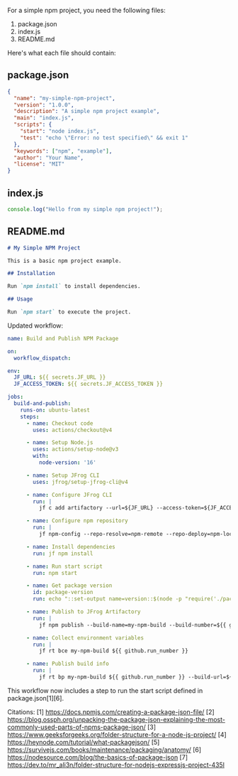 For a simple npm project, you need the following files:

1. package.json
2. index.js
3. README.md

Here's what each file should contain:

## package.json

```json
{
  "name": "my-simple-npm-project",
  "version": "1.0.0",
  "description": "A simple npm project example",
  "main": "index.js",
  "scripts": {
    "start": "node index.js",
    "test": "echo \"Error: no test specified\" && exit 1"
  },
  "keywords": ["npm", "example"],
  "author": "Your Name",
  "license": "MIT"
}
```

## index.js

```javascript
console.log("Hello from my simple npm project!");
```

## README.md

```markdown
# My Simple NPM Project

This is a basic npm project example.

## Installation

Run `npm install` to install dependencies.

## Usage

Run `npm start` to execute the project.
```

Updated workflow:

```yaml
name: Build and Publish NPM Package

on:
  workflow_dispatch:

env:
  JF_URL: ${{ secrets.JF_URL }}
  JF_ACCESS_TOKEN: ${{ secrets.JF_ACCESS_TOKEN }}

jobs:
  build-and-publish:
    runs-on: ubuntu-latest
    steps:
      - name: Checkout code
        uses: actions/checkout@v4

      - name: Setup Node.js
        uses: actions/setup-node@v3
        with:
          node-version: '16'

      - name: Setup JFrog CLI
        uses: jfrog/setup-jfrog-cli@v4

      - name: Configure JFrog CLI
        run: |
          jf c add artifactory --url=${JF_URL} --access-token=${JF_ACCESS_TOKEN} --interactive=false

      - name: Configure npm repository
        run: |
          jf npm-config --repo-resolve=npm-remote --repo-deploy=npm-local

      - name: Install dependencies
        run: jf npm install

      - name: Run start script
        run: npm start

      - name: Get package version
        id: package-version
        run: echo "::set-output name=version::$(node -p "require('./package.json').version")"

      - name: Publish to JFrog Artifactory
        run: |
          jf npm publish --build-name=my-npm-build --build-number=${{ github.run_number }}

      - name: Collect environment variables
        run: |
          jf rt bce my-npm-build ${{ github.run_number }}

      - name: Publish build info
        run: |
          jf rt bp my-npm-build ${{ github.run_number }} --build-url=${GITHUB_SERVER_URL}/${GITHUB_REPOSITORY}/actions/runs/${GITHUB_RUN_ID}
```

This workflow now includes a step to run the start script defined in package.json[1][6].

Citations:
[1] https://docs.npmjs.com/creating-a-package-json-file/
[2] https://blog.ossph.org/unpacking-the-package-json-explaining-the-most-commonly-used-parts-of-npms-package-json/
[3] https://www.geeksforgeeks.org/folder-structure-for-a-node-js-project/
[4] https://heynode.com/tutorial/what-packagejson/
[5] https://survivejs.com/books/maintenance/packaging/anatomy/
[6] https://nodesource.com/blog/the-basics-of-package-json
[7] https://dev.to/mr_ali3n/folder-structure-for-nodejs-expressjs-project-435l
